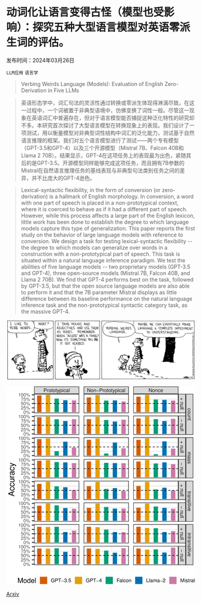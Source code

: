 # 动词化让语言变得古怪（模型也受影响）：探究五种大型语言模型对英语零派生词的评估。

发布时间：2024年03月26日

`LLM应用` `语言学`

> Verbing Weirds Language (Models): Evaluation of English Zero-Derivation in Five LLMs

> 英语形态学中，词汇句法的灵活性通过转换或零派生体现得淋漓尽致。在这一过程中，一个词被置于非典型语境中，仿佛变换了词性一般。尽管这一现象在英语词汇中普遍存在，但对于语言模型能否捕捉这种泛化特性的研究却不多。本研究首次探讨了大型语言模型在转换现象上的表现。我们设计了一项测试，用以衡量模型对非典型词性结构中词汇的泛化能力，测试基于自然语言推理的框架。我们对五个语言模型进行了测试——两个专有模型（GPT-3.5和GPT-4）以及三个开源模型（Mistral 7B、Falcon 40B和Llama 2 70B）。结果显示，GPT-4在这项任务上的表现最为出色，紧随其后的是GPT-3.5。开源模型同样能够完成这项任务，而且拥有7B参数的Mistral在自然语言推理任务的基线表现与非典型句法类别任务之间的差异，并不比庞大的GPT-4逊色。

> Lexical-syntactic flexibility, in the form of conversion (or zero-derivation) is a hallmark of English morphology. In conversion, a word with one part of speech is placed in a non-prototypical context, where it is coerced to behave as if it had a different part of speech. However, while this process affects a large part of the English lexicon, little work has been done to establish the degree to which language models capture this type of generalization. This paper reports the first study on the behavior of large language models with reference to conversion. We design a task for testing lexical-syntactic flexibility -- the degree to which models can generalize over words in a construction with a non-prototypical part of speech. This task is situated within a natural language inference paradigm. We test the abilities of five language models -- two proprietary models (GPT-3.5 and GPT-4), three open-source models (Mistral 7B, Falcon 40B, and Llama 2 70B). We find that GPT-4 performs best on the task, followed by GPT-3.5, but that the open source language models are also able to perform it and that the 7B parameter Mistral displays as little difference between its baseline performance on the natural language inference task and the non-prototypical syntactic category task, as the massive GPT-4.

![动词化让语言变得古怪（模型也受影响）：探究五种大型语言模型对英语零派生词的评估。](../../../paper_images/2403.17856/verbing-weirds-language.png)

![动词化让语言变得古怪（模型也受影响）：探究五种大型语言模型对英语零派生词的评估。](../../../paper_images/2403.17856/x1.png)

[Arxiv](https://arxiv.org/abs/2403.17856)